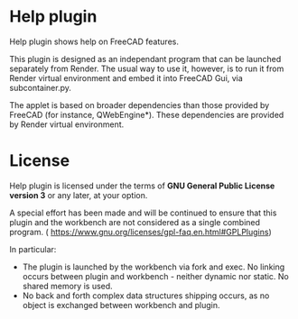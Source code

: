 # Help plugin

Help plugin shows help on FreeCAD features.

This plugin is designed as an independant program that can be launched
separately from Render. The usual way to use it, however, is to run it from
Render virtual environment and embed it into FreeCAD Gui, via subcontainer.py.

The applet is based on broader dependencies than those provided by FreeCAD (for
instance, QWebEngine*). These dependencies are provided by Render virtual
environment.

# License
Help plugin is licensed under the terms of **GNU General Public License version 3**
or any later, at your option.

A special effort has been made and will be continued to ensure that this plugin
and the workbench are not considered as a single combined program.
( https://www.gnu.org/licenses/gpl-faq.en.html#GPLPlugins)

In particular:
- The plugin is launched by the workbench via fork and exec. No linking occurs
  between plugin and workbench -  neither dynamic nor static. No shared memory
  is used.
- No back and forth complex data structures shipping occurs, as no object is
  exchanged between workbench and plugin.
